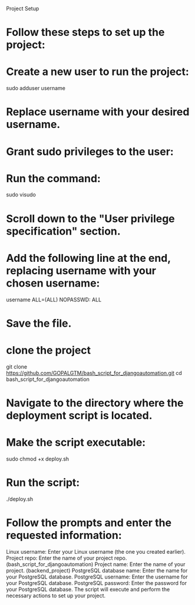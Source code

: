 Project Setup

# Follow these steps to set up the project:

# Create a new user to run the project:

sudo adduser username
# Replace username with your desired username.

# Grant sudo privileges to the user:

# Run the command:
sudo visudo

# Scroll down to the "User privilege specification" section.
# Add the following line at the end, replacing username with your chosen username:
username ALL=(ALL) NOPASSWD: ALL

# Save the file.

# clone the project
git clone https://github.com/GOPALGTM/bash_script_for_djangoautomation.git
cd bash_script_for_djangoautomation

# Navigate to the directory where the deployment script is located.
# Make the script executable:
sudo chmod +x deploy.sh

# Run the script:
./deploy.sh

# Follow the prompts and enter the requested information:
Linux username: Enter your Linux username (the one you created earlier).
Project repo: Enter the name of your project repo. (bash_script_for_djangoautomation)
Project name: Enter the name of your project. (backend_project)
PostgreSQL database name: Enter the name for your PostgreSQL database.
PostgreSQL username: Enter the username for your PostgreSQL database.
PostgreSQL password: Enter the password for your PostgreSQL database.
The script will execute and perform the necessary actions to set up your project.

